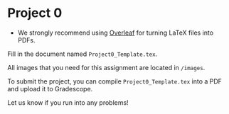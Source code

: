  # Project 0

- We strongly recommend using [Overleaf](https://www.overleaf.com/) for turning LaTeX files into PDFs.

Fill in the document named `Project0_Template.tex`. 

All images that you need for this assignment are located in `/images`.

To submit the project, you can compile `Project0_Template.tex` into a PDF and upload it to Gradescope.

 
Let us know if you run into any problems!
